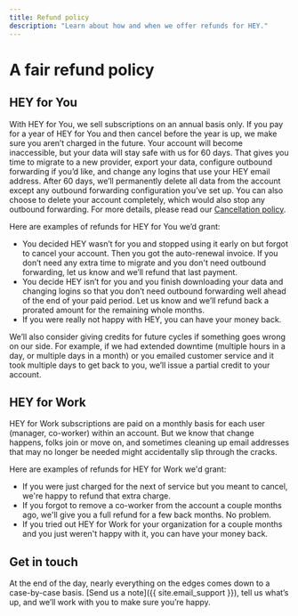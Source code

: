 ```yaml
---
title: Refund policy
description: "Learn about how and when we offer refunds for HEY."
---
```


# A fair refund policy

## HEY for You
With HEY for You, we sell subscriptions on an annual basis only. If you pay for a year of HEY for You and then cancel before the year is up, we make sure you aren’t charged in the future. Your account will become inaccessible, but your data will stay safe with us for 60 days. That gives you time to migrate to a new provider, export your data, configure outbound forwarding if you’d like, and change any logins that use your HEY email address. After 60 days, we’ll permanently delete all data from the account except any outbound forwarding configuration you’ve set up. You can also choose to delete your account completely, which would also stop any outbound forwarding. For more details, please read our [Cancellation policy](../../cancellation/index.md).

Here are examples of refunds for HEY for You we’d grant:

- You decided HEY wasn’t for you and stopped using it early on but forgot to cancel your account. Then you got the auto-renewal invoice. If you don’t need any extra time to migrate and you don't need outbound forwarding, let us know and we’ll refund that last payment.
- You decide HEY isn’t for you and you finish downloading your data and changing logins so that you don’t need outbound forwarding well ahead of the end of your paid period. Let us know and we’ll refund back a prorated amount for the remaining whole months.
- If you were really not happy with HEY, you can have your money back.

We’ll also consider giving credits for future cycles if something goes wrong on our side. For example, if we had extended downtime (multiple hours in a day, or multiple days in a month) or you emailed customer service and it took multiple days to get back to you, we’ll issue a partial credit to your account.

## HEY for Work
HEY for Work subscriptions are paid on a monthly basis for each user (manager, co-worker) within an account. But we know that change happens, folks join or move on, and sometimes cleaning up email addresses that may no longer be needed might accidentally slip through the cracks.

Here are examples of refunds for HEY for Work we'd grant:

- If you were just charged for the next of service but you meant to cancel, we're happy to refund that extra charge.
- If you forgot to remove a co-worker from the account a couple months ago, we'll give you a full refund for a few back months. No problem.
- If you tried out HEY for Work for your organization for a couple months and you just weren't happy with it, you can have your money back.

## Get in touch

At the end of the day, nearly everything on the edges comes down to a case-by-case basis. [Send us a note]({{ site.email_support }}), tell us what’s up, and we’ll work with you to make sure you’re happy.
